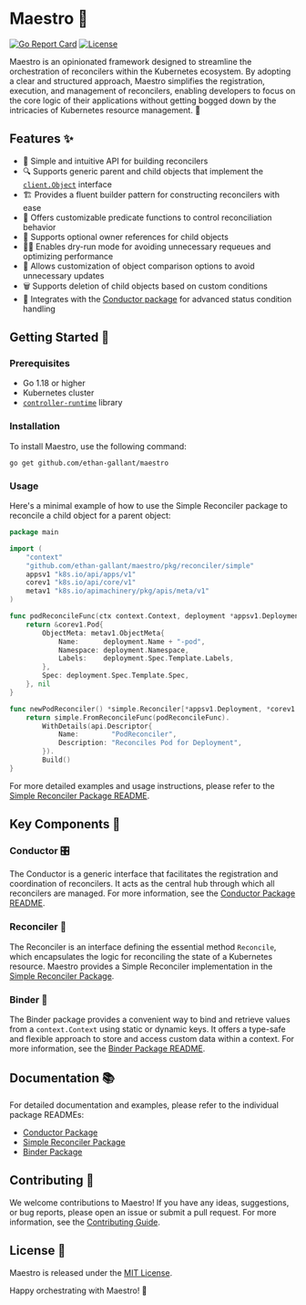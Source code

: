 # Maestro 🎼

[![Go Report Card](https://goreportcard.com/badge/github.com/ethan-gallant/maestro)](https://goreportcard.com/report/github.com/ethan-gallant/maestro)
[![License](https://img.shields.io/badge/License-MIT-blue.svg)](https://opensource.org/licenses/MIT)

Maestro is an opinionated framework designed to streamline the orchestration of reconcilers within the Kubernetes
ecosystem. By adopting a clear and structured approach, Maestro simplifies the registration, execution, and management
of reconcilers, enabling developers to focus on the core logic of their applications without getting bogged down by the
intricacies of Kubernetes resource management. 🚀

## Features ✨

- 🎉 Simple and intuitive API for building reconcilers
- 🔍 Supports generic parent and child objects that implement
  the [`client.Object`](https://pkg.go.dev/sigs.k8s.io/controller-runtime/pkg/client#Object) interface
- 🏗️ Provides a fluent builder pattern for constructing reconcilers with ease
- 🎯 Offers customizable predicate functions to control reconciliation behavior
- 🔗 Supports optional owner references for child objects
- 🏃‍♂️ Enables dry-run mode for avoiding unnecessary requeues and optimizing performance
- 🔄 Allows customization of object comparison options to avoid unnecessary updates
- 🗑️ Supports deletion of child objects based on custom conditions
- 🔧 Integrates with the [Conductor package](https://github.com/ethan-gallant/maestro/tree/master/pkg/conductor) for
  advanced status condition handling

## Getting Started 🌟

### Prerequisites

- Go 1.18 or higher
- Kubernetes cluster
- [`controller-runtime`](https://github.com/kubernetes-sigs/controller-runtime) library

### Installation

To install Maestro, use the following command:

```shell
go get github.com/ethan-gallant/maestro
```

### Usage

Here's a minimal example of how to use the Simple Reconciler package to reconcile a child object for a parent object:

```go
package main

import (
	"context"
	"github.com/ethan-gallant/maestro/pkg/reconciler/simple"
	appsv1 "k8s.io/api/apps/v1"
	corev1 "k8s.io/api/core/v1"
	metav1 "k8s.io/apimachinery/pkg/apis/meta/v1"
)

func podReconcileFunc(ctx context.Context, deployment *appsv1.Deployment) (*corev1.Pod, error) {
	return &corev1.Pod{
		ObjectMeta: metav1.ObjectMeta{
			Name:      deployment.Name + "-pod",
			Namespace: deployment.Namespace,
			Labels:    deployment.Spec.Template.Labels,
		},
		Spec: deployment.Spec.Template.Spec,
	}, nil
}

func newPodReconciler() *simple.Reconciler[*appsv1.Deployment, *corev1.Pod] {
	return simple.FromReconcileFunc(podReconcileFunc).
		WithDetails(api.Descriptor{
			Name:        "PodReconciler",
			Description: "Reconciles Pod for Deployment",
		}).
		Build()
}
```

For more detailed examples and usage instructions, please refer to
the [Simple Reconciler Package README](https://github.com/ethan-gallant/maestro/tree/master/pkg/reconciler/simple).

## Key Components 🔑

### Conductor 🎛

The Conductor is a generic interface that facilitates the registration and coordination of reconcilers. It acts as the
central hub through which all reconcilers are managed. For more information, see
the [Conductor Package README](https://github.com/ethan-gallant/maestro/tree/master/pkg/conductor).

### Reconciler 🔄

The Reconciler is an interface defining the essential method `Reconcile`, which encapsulates the logic for reconciling
the state of a Kubernetes resource. Maestro provides a Simple Reconciler implementation in
the [Simple Reconciler Package](https://github.com/ethan-gallant/maestro/tree/master/pkg/reconciler/simple).

### Binder 🔗

The Binder package provides a convenient way to bind and retrieve values from a `context.Context` using static or
dynamic keys. It offers a type-safe and flexible approach to store and access custom data within a context. For more
information, see the [Binder Package README](https://github.com/ethan-gallant/maestro/tree/master/pkg/binder).

## Documentation 📚

For detailed documentation and examples, please refer to the individual package READMEs:

- [Conductor Package](https://github.com/ethan-gallant/maestro/tree/master/pkg/conductor)
- [Simple Reconciler Package](https://github.com/ethan-gallant/maestro/tree/master/pkg/reconciler/simple)
- [Binder Package](https://github.com/ethan-gallant/maestro/tree/master/pkg/binder)

## Contributing 🤝

We welcome contributions to Maestro! If you have any ideas, suggestions, or bug reports, please open an issue or submit
a pull request. For more information, see the [Contributing Guide](docs/CONTRIBUTING.md).

## License 📜

Maestro is released under the [MIT License](LICENSE.md).

Happy orchestrating with Maestro! 🎉